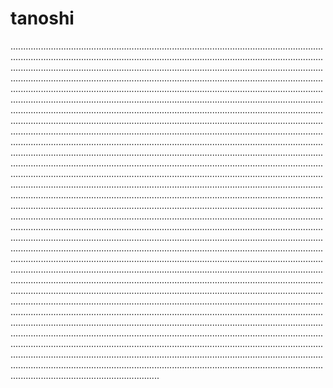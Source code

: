 # tanoshi
...............................................................................................................................................................................................................................................................................................................................................................................................................................................................................................................................................................................................................................................................................................................................................................................................................................................................................................................................................................................................................................................................................................................................................................................................................................................................................................................................................................................................................................................................................................................................................................................................................................................................................................................................................................................................................................................................................................................................................................................................................................................................................................................................................................................................................................................................................................................................................................................................................................................................................................................................................................................................................................................................................................................................................................................................................................................................................................................................................................................................................................................................................................................................................................................................................................................................................................................................................................................................................................................................................................................................................................................................................................................................................................................................................................................................................................................................................................................................................................................................................................................................